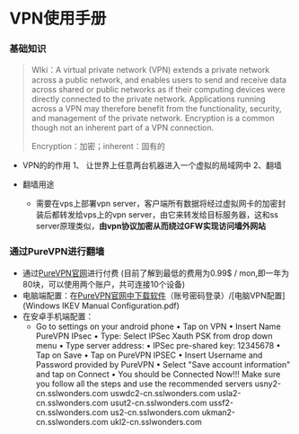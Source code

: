 # VPN使用手册

### 基础知识
> WIki：A virtual private network (VPN) extends a private network across a public network, and enables users to send and receive data across shared or public networks as if their computing devices were directly connected to the private network. Applications running across a VPN may therefore benefit from the functionality, security, and management of the private network. Encryption is a common though not an inherent part of a VPN connection.   
> 
>  Encryption：加密；inherent：固有的

- VPN的的作用
	1、 让世界上任意两台机器进入一个虚拟的局域网中
	2、翻墙

- 翻墙用途
	- 需要在vps上部署vpn server，客户端所有数据将经过虚拟网卡的加密封装后都转发给vps上的vpn server，由它来转发给目标服务器，这和ss server原理类似，**由vpn协议加密从而绕过GFW实现访问墙外网站**

### 通过PureVPN进行翻墙
- 通过[PureVPN官网](https://www.purevpn.com/)进行付费
(目前了解到最低的费用为0.99$ / mon,即一年为80块，可以使用两个账户，共可连接10个设备)
- 电脑端配置：在[PureVPN官网中下载软件](https://www.purevpn.com/download)（账号密码登录）/[电脑VPN配置](Windows IKEV Manual Configuration.pdf)
- 在安卓手机端配置：
	- Go to settings on your android phone 
• Tap on VPN
 • Insert Name PureVPN IPsec
• Type: Select IPSec Xauth PSK from drop down menu 
• Type server address: 
• IPSec pre-shared key: 12345678 
• Tap on Save 
• Tap on PureVPN IPSEC 
• Insert Username and Password provided by PureVPN 
• Select "Save account information" and tap on Connect 
• You should be Connected Now!!! 
Make sure you follow all the steps and use the recommended servers usny2-cn.sslwonders.com 
uswdc2-cn.sslwonders.com 
usla2-cn.sslwonders.com 
usut2-cn.sslwonders.com 
ussf2-cn.sslwonders.com 
us2-cn.sslwonders.com 
ukman2-cn.sslwonders.com 
ukl2-cn.sslwonders.com